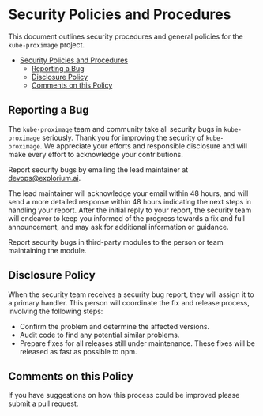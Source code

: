 # Security Policies and Procedures

This document outlines security procedures and general policies for the `kube-proximage`
project.

- [Security Policies and Procedures](#security-policies-and-procedures)
  - [Reporting a Bug](#reporting-a-bug)
  - [Disclosure Policy](#disclosure-policy)
  - [Comments on this Policy](#comments-on-this-policy)

## Reporting a Bug

The `kube-proximage` team and community take all security bugs in `kube-proximage`
seriously. Thank you for improving the security of `kube-proximage`. We appreciate your efforts and
responsible disclosure and will make every effort to acknowledge your contributions.

Report security bugs by emailing the lead maintainer at devops@explorium.ai.

The lead maintainer will acknowledge your email within 48 hours, and will send a more detailed response within 48 hours
indicating the next steps in handling your report. After the initial reply to your report, the security team will
endeavor to keep you informed of the progress towards a fix and full announcement, and may ask for additional
information or guidance.

Report security bugs in third-party modules to the person or team maintaining the module.

## Disclosure Policy

When the security team receives a security bug report, they will assign it to a primary handler. This person will
coordinate the fix and release process, involving the following steps:

* Confirm the problem and determine the affected versions.
* Audit code to find any potential similar problems.
* Prepare fixes for all releases still under maintenance. These fixes will be released as fast as possible to npm.

## Comments on this Policy

If you have suggestions on how this process could be improved please submit a pull request.